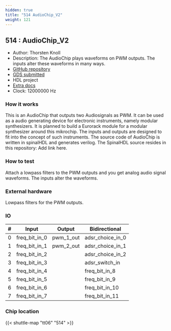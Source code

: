 ```yaml
---
hidden: true
title: "514 AudioChip_V2"
weight: 121
---
```


## 514 : AudioChip_V2

* Author: Thorsten Knoll
* Description: The AudioChip plays waveforms on PWM outputs. The inputs alter these waveforms in many ways.
* [GitHub repository](https://github.com/ThorKn/TT06_AudioChip_V2)
* [GDS submitted](https://github.com/ThorKn/TT06_AudioChip_V2/actions/runs/7992627667)
* HDL project
* [Extra docs](None)
* Clock: 12000000 Hz

<!---

This file is used to generate your project datasheet. Please fill in the information below and delete any unused
sections.

You can also include images in this folder and reference them in the markdown. Each image must be less than
512 kb in size, and the combined size of all images must be less than 1 MB.
-->


### How it works

This is an AudioChip that outputs two Audiosignals as PWM. It can be used as a audio generating device for electronic instruments, namely modular synthesizers. It is planned to build a Eurorack module for a modular synthesizer around this mikrochip. The inputs and outputs are designed to fit into the concept of such instruments. The source code of AudioChip is written in spinalHDL and generates verilog. The SpinalHDL source resides in this repository: Add link here.

### How to test

Attach a lowpass filters to the PWM outputs and you get analog audio signal waveforms. The inputs alter the waveforms.

### External hardware

Lowpass filters for the PWM outputs.


### IO

| # | Input          | Output         | Bidirectional   |
| - | -------------- | -------------- | --------------- |
| 0 | freq_bit_in_0 | pwm_1_out | adsr_choice_in_0 |
| 1 | freq_bit_in_1 | pwm_2_out | adsr_choice_in_1 |
| 2 | freq_bit_in_2 |  | adsr_choice_in_2 |
| 3 | freq_bit_in_3 |  | adsr_switch_in |
| 4 | freq_bit_in_4 |  | freq_bit_in_8 |
| 5 | freq_bit_in_5 |  | freq_bit_in_9 |
| 6 | freq_bit_in_6 |  | freq_bit_in_10 |
| 7 | freq_bit_in_7 |  | freq_bit_in_11 |

### Chip location

{{< shuttle-map "tt06" "514" >}}
